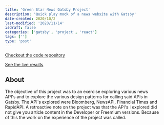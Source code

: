 ```yaml
---
title: 'Green Star News Gatsby Project'
description: 'Quick play mock of a news website with Gatsby'
date-created: 2020/10/2
last-modified: '2020/11/14'
isdraft: false
categories: ['gatsby', 'project', 'react']
tags: ['']
type: 'post'
---
```


[Checkout the code repository](https://github.com/LucasZapico/green-star-news-gatsby)

[See the live results](https://green-star-news.netlify.app/)

## About

The objective of this project was to an exercise exploring various news API's and to explore the various design patterns for calling said APIs in Gatsby. The API's explored were Bloomberg, NewsAPI, Financial Times and RapidAPI. A retroactive note on the project was that the API's I explored did not give you article content in the Developer or Freemium versions. Because of this the work on the experience of the project was called.
